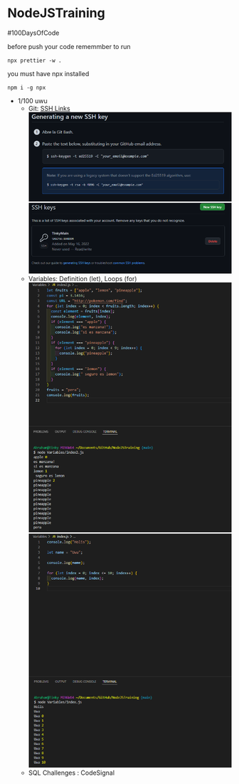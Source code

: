 # NodeJSTraining

#100DaysOfCode

before push your code rememmber to run

```
npx prettier -w .
```

you must have npx installed

```
npm i -g npx
```

- 1/100 uwu
  - Git: [SSH Links](https://docs.github.com/es/authentication/connecting-to-github-with-ssh/checking-for-existing-ssh-keys)
    ![capturessh](https://raw.githubusercontent.com/AbrahamVeOc/NodeJSTraining/main/IMG/Week1/Day1/FS5EkfRVUAA03Wy.png)
    ![capturessh](https://raw.githubusercontent.com/AbrahamVeOc/NodeJSTraining/main/IMG/Week1/Day1/FS5Gc2bUAAI5nqo.png)
  - Variables: Definition (let), Loops (for)
    ![capturessh](https://raw.githubusercontent.com/AbrahamVeOc/NodeJSTraining/main/IMG/Week1/Day1/FS5SqbgUcAEc1E2.png)
    ![capturessh](https://raw.githubusercontent.com/AbrahamVeOc/NodeJSTraining/main/IMG/Week1/Day1/FS5SyIUUEAAPPvx.png)
  - SQL Challenges : CodeSignal
